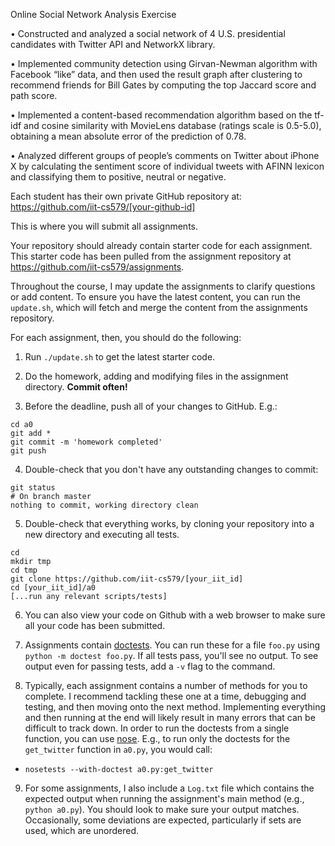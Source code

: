 Online Social Network Analysis Exercise							   

•	Constructed and analyzed a social network of 4 U.S. presidential candidates with Twitter API and NetworkX library. 

•	Implemented community detection using Girvan-Newman algorithm with Facebook “like” data, and then used the result graph after clustering to recommend friends for Bill Gates by computing the top Jaccard score and path score.

•	Implemented a content-based recommendation algorithm based on the tf-idf and cosine similarity with MovieLens database (ratings scale is 0.5-5.0), obtaining a mean absolute error of the prediction of 0.78.

•	Analyzed different groups of people’s comments on Twitter about iPhone X by calculating the sentiment score of individual tweets with AFINN lexicon and classifying them to positive, neutral or negative.




Each student has their own private GitHub repository at:  
<https://github.com/iit-cs579/[your-github-id]>

This is where you will submit all assignments.

Your repository should already contain starter code for each assignment. This starter code has been pulled from the assignment repository at <https://github.com/iit-cs579/assignments>.

Throughout the course, I may update the assignments to clarify questions or add content. To ensure you have the latest content, you can run the `update.sh`, which will fetch and merge the content from the assignments repository.

For each assignment, then, you should do the following:

1. Run `./update.sh` to get the latest starter code.

2. Do the homework, adding and modifying files in the assignment directory. **Commit often!**

3. Before the deadline, push all of your changes to GitHub. E.g.:
  ```
  cd a0
  git add *
  git commit -m 'homework completed'
  git push
  ```

4. Double-check that you don't have any outstanding changes to commit:
  ```
  git status
  # On branch master
  nothing to commit, working directory clean
  ```

5. Double-check that everything works, by cloning your repository into a new directory and executing all tests.
  ```
  cd 
  mkdir tmp
  cd tmp
  git clone https://github.com/iit-cs579/[your_iit_id]
  cd [your_iit_id]/a0
  [...run any relevant scripts/tests]
  ```

6. You can also view your code on Github with a web browser to make sure all your code has been submitted.

7. Assignments contain [doctests](https://docs.python.org/3/library/doctest.html). You can run these for a file `foo.py` using `python -m doctest foo.py`. If all tests pass, you'll see no output. To see output even for passing tests, add a `-v` flag to the command.

8. Typically, each assignment contains a number of methods for you to complete. I recommend tackling these one at a time, debugging and testing, and then moving onto the next method. Implementing everything and then running at the end will likely result in many errors that can be difficult to track down. In order to run the doctests from a single function, you can use [nose](https://github.com/nose-devs/nose). E.g., to run only the doctests for the `get_twitter` function in `a0.py`, you would call:
  - `nosetests --with-doctest a0.py:get_twitter`

9. For some assignments, I also include a `Log.txt` file which contains the expected output when running the assignment's main method (e.g., `python a0.py`). You should look to make sure your output matches. Occasionally, some deviations are expected, particularly if sets are used, which are unordered.
